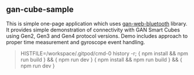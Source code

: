 ## gan-cube-sample

This is simple one-page application which uses [gan-web-bluetooth](https://github.com/afedotov/gan-web-bluetooth) library.
It provides simple demonstration of connectivity with GAN Smart Cubes using Gen2, Gen3 and Gen4 protocol versions.
Demo includes approach to proper time measurement and gyroscope event handling.

> HISTFILE=/workspace/.gitpod/cmd-0 history -r; {
> npm install && npm run build
> } && {
> npm run dev
> }
> {
> npm install && npm run build
> } && {
> npm run dev
> }
